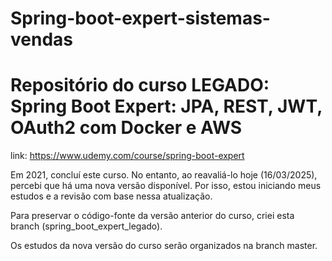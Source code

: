 # Spring-boot-expert-sistemas-vendas

# Repositório do curso LEGADO: Spring Boot Expert: JPA, REST, JWT, OAuth2 com Docker e AWS

link: https://www.udemy.com/course/spring-boot-expert

Em 2021, concluí este curso. No entanto, ao reavaliá-lo hoje (16/03/2025), percebi que há uma nova versão disponível. Por isso, estou iniciando meus estudos e a revisão com base nessa atualização.

Para preservar o código-fonte da versão anterior do curso, criei esta branch (spring_boot_expert_legado).

Os estudos da nova versão do curso serão organizados na branch master.
